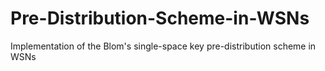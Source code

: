 # Pre-Distribution-Scheme-in-WSNs
Implementation of the Blom's single-space key pre-distribution scheme in WSNs
